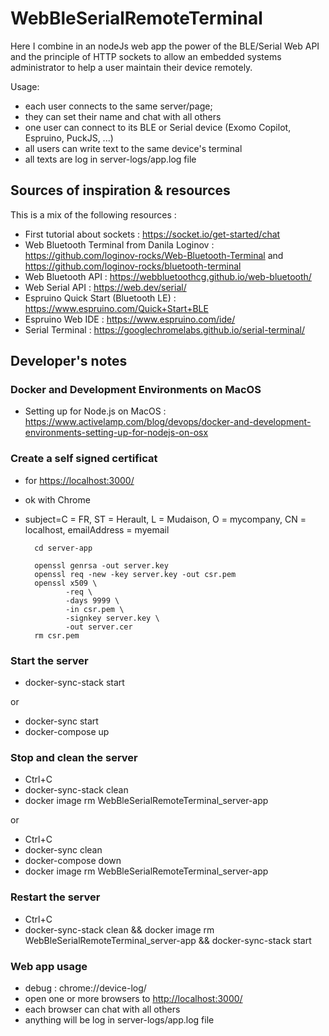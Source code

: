 # WebBleSerialRemoteTerminal

Here I combine in an nodeJs web app the power of the BLE/Serial Web API and the principle of HTTP sockets to allow an embedded systems administrator to help a user maintain their device remotely.

Usage:

- each user connects to the same server/page;
- they can set their name and chat with all others
- one user can connect to its BLE or Serial device (Exomo Copilot, Espruino, PuckJS, ...)
- all users can write text to the same device's terminal
- all texts are log in server-logs/app.log file

## Sources of inspiration & resources

This is a mix of the following resources :

- First tutorial about sockets : <https://socket.io/get-started/chat>
- Web Bluetooth Terminal from Danila Loginov : <https://github.com/loginov-rocks/Web-Bluetooth-Terminal> and <https://github.com/loginov-rocks/bluetooth-terminal>
- Web Bluetooth API : <https://webbluetoothcg.github.io/web-bluetooth/>
- Web Serial API : <https://web.dev/serial/>
- Espruino Quick Start (Bluetooth LE) : <https://www.espruino.com/Quick+Start+BLE>
- Espruino Web IDE : <https://www.espruino.com/ide/>
- Serial Terminal : <https://googlechromelabs.github.io/serial-terminal/>

## Developer's notes

### Docker and Development Environments on MacOS

- Setting up for Node.js on MacOS : <https://www.activelamp.com/blog/devops/docker-and-development-environments-setting-up-for-nodejs-on-osx>

### Create a self signed certificat

- for <https://localhost:3000/>
- ok with Chrome
- subject=C = FR, ST = Herault, L = Mudaison, O = mycompany, CN = localhost, emailAddress = myemail

        cd server-app

        openssl genrsa -out server.key
        openssl req -new -key server.key -out csr.pem
        openssl x509 \
               -req \
               -days 9999 \
               -in csr.pem \
               -signkey server.key \
               -out server.cer
        rm csr.pem

### Start the server

- docker-sync-stack start

or

- docker-sync start
- docker-compose up

### Stop and clean the server

- Ctrl+C
- docker-sync-stack clean
- docker image rm WebBleSerialRemoteTerminal_server-app

or

- Ctrl+C
- docker-sync clean
- docker-compose down
- docker image rm WebBleSerialRemoteTerminal_server-app

### Restart the server

- Ctrl+C
- docker-sync-stack clean && docker image rm WebBleSerialRemoteTerminal_server-app && docker-sync-stack start

### Web app usage

- debug : chrome://device-log/
- open one or more browsers to <http://localhost:3000/>
- each browser can chat with all others
- anything will be log in server-logs/app.log file
